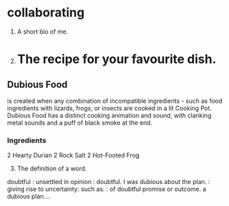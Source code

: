 # collaborating

1. A short bio of me.


2. # The recipe for your favourite dish.

## Dubious Food 
is created when any combination of incompatible ingredients - such as food ingredients with lizards, frogs, or insects are cooked in a lit Cooking Pot. Dubious Food has a distinct cooking animation and sound, with clanking metal sounds and a puff of black smoke at the end. 

### Ingredients 
2 Hearty Durian
2 Rock Salt
2 Hot-Footed Frog


3. The definition of a word.

doubtful
: unsettled in opinion : doubtful. I was dubious about the plan. : giving rise to uncertainty: such as. : of doubtful promise or outcome. a dubious plan....